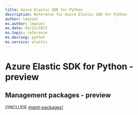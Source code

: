```yaml
---
title: Azure Elastic SDK for Python
description: Reference for Azure Elastic SDK for Python
author: lmazuel
ms.author: lmazuel
ms.data: 03/21/2023
ms.topic: reference
ms.devlang: python
ms.service: elastic
---
```

# Azure Elastic SDK for Python - preview

## Management packages - preview
[!INCLUDE [mgmt-packages](elastic-mgmt-index.md)]